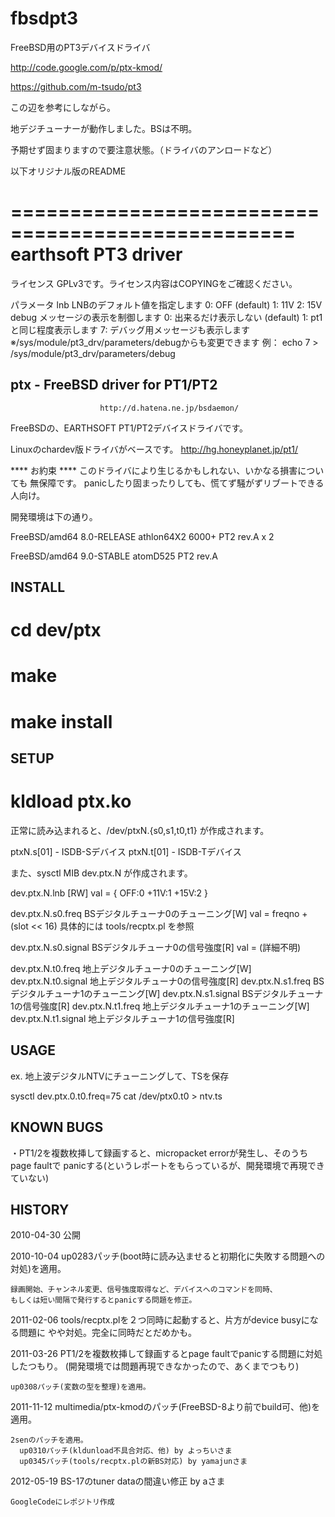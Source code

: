 fbsdpt3
=======
FreeBSD用のPT3デバイスドライバ

http://code.google.com/p/ptx-kmod/

https://github.com/m-tsudo/pt3


この辺を参考にしながら。

地デジチューナーが動作しました。BSは不明。

予期せず固まりますので要注意状態。（ドライバのアンロードなど）


以下オリジナル版のREADME


==================================================
earthsoft PT3 driver
==================================================

ライセンス
GPLv3です。ライセンス内容はCOPYINGをご確認ください。

パラメータ
lnb   LNBのデフォルト値を指定します
      0: OFF (default)
      1: 11V
      2: 15V
debug メッセージの表示を制御します
      0: 出来るだけ表示しない (default)
      1: pt1と同じ程度表示します
      7: デバッグ用メッセージも表示します
      ※/sys/module/pt3_drv/parameters/debugからも変更できます
      例： echo 7 > /sys/module/pt3_drv/parameters/debug


ptx - FreeBSD driver for PT1/PT2
--------------------------------
						http://d.hatena.ne.jp/bsdaemon/


FreeBSDの、EARTHSOFT PT1/PT2デバイスドライバです。

Linuxのchardev版ドライバがベースです。
http://hg.honeyplanet.jp/pt1/

**** お約束 ****
このドライバにより生じるかもしれない、いかなる損害についても
無保障です。
panicしたり固まったりしても、慌てず騒がずリブートできる人向け。

開発環境は下の通り。

 FreeBSD/amd64 8.0-RELEASE
 athlon64X2 6000+
 PT2 rev.A x 2

 FreeBSD/amd64 9.0-STABLE
 atomD525
 PT2 rev.A


INSTALL
-------

 # cd dev/ptx
 # make
 # make install


SETUP
-----

 # kldload ptx.ko

 正常に読み込まれると、/dev/ptxN.{s0,s1,t0,t1} が作成されます。

  ptxN.s[01] - ISDB-Sデバイス
  ptxN.t[01] - ISDB-Tデバイス

 また、sysctl MIB dev.ptx.N が作成されます。

  dev.ptx.N.lnb [RW]
	val = { OFF:0 +11V:1 +15V:2 }

  dev.ptx.N.s0.freq	BSデジタルチューナ0のチューニング[W]
	val = freqno + (slot << 16)
	具体的には tools/recptx.pl を参照

  dev.ptx.N.s0.signal	BSデジタルチューナ0の信号強度[R]
  	val = (詳細不明)

  dev.ptx.N.t0.freq	地上デジタルチューナ0のチューニング[W]
  dev.ptx.N.t0.signal	地上デジタルチューナ0の信号強度[R]
  dev.ptx.N.s1.freq	BSデジタルチューナ1のチューニング[W]
  dev.ptx.N.s1.signal	BSデジタルチューナ1の信号強度[R]
  dev.ptx.N.t1.freq	地上デジタルチューナ1のチューニング[W]
  dev.ptx.N.t1.signal	地上デジタルチューナ1の信号強度[R]


USAGE
-----

  ex. 地上波デジタルNTVにチューニングして、TSを保存

  sysctl dev.ptx.0.t0.freq=75
  cat /dev/ptx0.t0 > ntv.ts


KNOWN BUGS
----------

・PT1/2を複数枚挿して録画すると、micropacket errorが発生し、そのうちpage faultで
  panicする(というレポートをもらっているが、開発環境で再現できていない)


HISTORY
-------

2010-04-30
    公開

2010-10-04
    up0283パッチ(boot時に読み込ませると初期化に失敗する問題への対処)を適用。

    録画開始、チャンネル変更、信号強度取得など、デバイスへのコマンドを同時、
    もしくは短い間隔で発行するとpanicする問題を修正。

2011-02-06
    tools/recptx.plを２つ同時に起動すると、片方がdevice busyになる問題に
    やや対処。完全に同時だとだめかも。

2011-03-26
    PT1/2を複数枚挿して録画するとpage faultでpanicする問題に対処したつもり。
    (開発環境では問題再現できなかったので、あくまでつもり)

    up0308パッチ(変数の型を整理)を適用。

2011-11-12
    multimedia/ptx-kmodのパッチ(FreeBSD-8より前でbuild可、他)を適用。

    2senのパッチを適用。
      up0310パッチ(kldunload不具合対応、他) by よっちいさま
      up0345パッチ(tools/recptx.plの新BS対応) by yamajunさま

2012-05-19
    BS-17のtuner dataの間違い修正 by aさま

    GoogleCodeにレポジトリ作成


